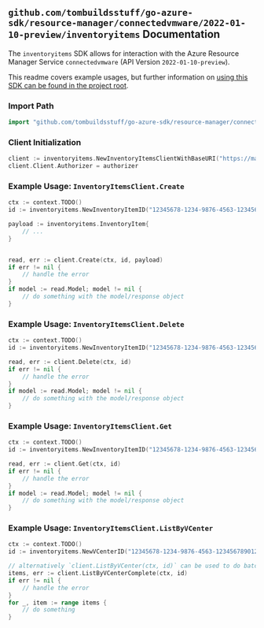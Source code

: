 
## `github.com/tombuildsstuff/go-azure-sdk/resource-manager/connectedvmware/2022-01-10-preview/inventoryitems` Documentation

The `inventoryitems` SDK allows for interaction with the Azure Resource Manager Service `connectedvmware` (API Version `2022-01-10-preview`).

This readme covers example usages, but further information on [using this SDK can be found in the project root](https://github.com/tombuildsstuff/go-azure-sdk/tree/main/docs).

### Import Path

```go
import "github.com/tombuildsstuff/go-azure-sdk/resource-manager/connectedvmware/2022-01-10-preview/inventoryitems"
```


### Client Initialization

```go
client := inventoryitems.NewInventoryItemsClientWithBaseURI("https://management.azure.com")
client.Client.Authorizer = authorizer
```


### Example Usage: `InventoryItemsClient.Create`

```go
ctx := context.TODO()
id := inventoryitems.NewInventoryItemID("12345678-1234-9876-4563-123456789012", "example-resource-group", "vCenterValue", "inventoryItemValue")

payload := inventoryitems.InventoryItem{
	// ...
}


read, err := client.Create(ctx, id, payload)
if err != nil {
	// handle the error
}
if model := read.Model; model != nil {
	// do something with the model/response object
}
```


### Example Usage: `InventoryItemsClient.Delete`

```go
ctx := context.TODO()
id := inventoryitems.NewInventoryItemID("12345678-1234-9876-4563-123456789012", "example-resource-group", "vCenterValue", "inventoryItemValue")

read, err := client.Delete(ctx, id)
if err != nil {
	// handle the error
}
if model := read.Model; model != nil {
	// do something with the model/response object
}
```


### Example Usage: `InventoryItemsClient.Get`

```go
ctx := context.TODO()
id := inventoryitems.NewInventoryItemID("12345678-1234-9876-4563-123456789012", "example-resource-group", "vCenterValue", "inventoryItemValue")

read, err := client.Get(ctx, id)
if err != nil {
	// handle the error
}
if model := read.Model; model != nil {
	// do something with the model/response object
}
```


### Example Usage: `InventoryItemsClient.ListByVCenter`

```go
ctx := context.TODO()
id := inventoryitems.NewVCenterID("12345678-1234-9876-4563-123456789012", "example-resource-group", "vCenterValue")

// alternatively `client.ListByVCenter(ctx, id)` can be used to do batched pagination
items, err := client.ListByVCenterComplete(ctx, id)
if err != nil {
	// handle the error
}
for _, item := range items {
	// do something
}
```
